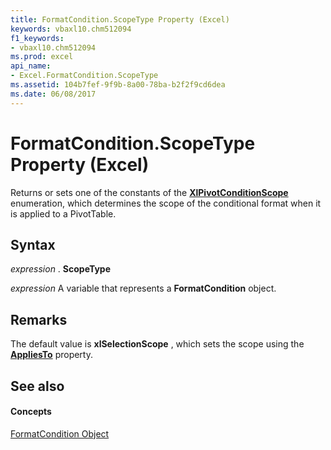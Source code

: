 ```yaml
---
title: FormatCondition.ScopeType Property (Excel)
keywords: vbaxl10.chm512094
f1_keywords:
- vbaxl10.chm512094
ms.prod: excel
api_name:
- Excel.FormatCondition.ScopeType
ms.assetid: 104b7fef-9f9b-8a00-78ba-b2f2f9cd6dea
ms.date: 06/08/2017
---
```



# FormatCondition.ScopeType Property (Excel)

Returns or sets one of the constants of the  **[XlPivotConditionScope](Excel.XlPivotConditionScope.md)** enumeration, which determines the scope of the conditional format when it is applied to a PivotTable.


## Syntax

 _expression_ . **ScopeType**

 _expression_ A variable that represents a **FormatCondition** object.


## Remarks

The default value is  **xlSelectionScope** , which sets the scope using the **[AppliesTo](Excel.FormatCondition.AppliesTo.md)** property.


## See also


#### Concepts


[FormatCondition Object](Excel.FormatCondition.md)

